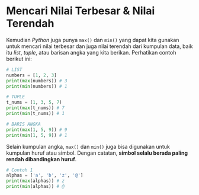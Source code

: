 # Mencari Nilai Terbesar & Nilai Terendah

Kemudian *Python* juga punya `max()` dan `min()` yang dapat kita gunakan untuk mencari nilai terbesar dan juga nilai terendah dari kumpulan data, baik itu *list*, *tuple*, atau barisan angka yang kita berikan. Perhatikan contoh berikut ini:

```py
# LIST
numbers = [1, 2, 3]
print(max(numbers)) # 3
print(min(numbers)) # 1

# TUPLE
t_nums = (1, 3, 5, 7)
print(max(t_nums)) # 7
print(min(t_nums)) # 1

# BARIS ANGKA
print(max(1, 5, 9)) # 9
print(min(1, 5, 9)) # 1
```

Selain kumpulan angka, `max()` dan `min()` juga bisa digunakan untuk kumpulan huruf atau simbol. Dengan catatan, **simbol selalu berada paling rendah dibandingkan huruf**.

```py
# Contoh 1
alphas = ['a', 'b', 'z', '@']
print(max(alphas)) # z
print(min(alphas)) # @
```
